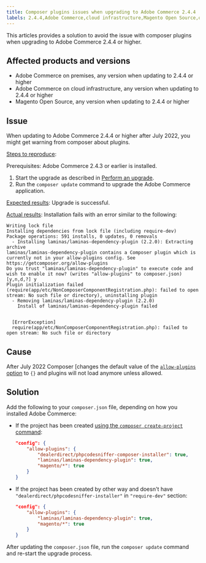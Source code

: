 ```yaml
---
title: Composer plugins issues when upgrading to Adobe Commerce 2.4.4
labels: 2.4.4,Adobe Commerce,cloud infrastructure,Magento Open Source,on-premises,composer,plugin,update
---
```


This articles provides a solution to avoid the issue with composer plugins when upgrading to Adobe Commerce 2.4.4 or higher.

## Affected products and versions

* Adobe Commerce on premises, any version when updating to 2.4.4 or higher
* Adobe Commerce on cloud infrastructure, any version when updating to 2.4.4 or higher
* Magento Open Source, any version when updating to 2.4.4 or higher

## Issue

When updating to Adobe Commerce 2.4.4 or higher after July 2022, you might get warning from composer about plugins.

<ins>Steps to reproduce</ins>:

Prerequisites: Adobe Commerce 2.4.3 or earlier is installed.

1. Start the upgrade as described in [Perform an upgrade](https://experienceleague.adobe.com/docs/commerce-operations/upgrade-guide/implementation/perform-upgrade.html).
1. Run the `composer update` command to upgrade the Adobe Commerce application.

<ins>Expected results</ins>:
Upgrade is successful.

<ins>Actual results</ins>:
Installation fails with an error similar to the following:

```
Writing lock file
Installing dependencies from lock file (including require-dev)
Package operations: 591 installs, 0 updates, 0 removals
  - Installing laminas/laminas-dependency-plugin (2.2.0): Extracting archive
laminas/laminas-dependency-plugin contains a Composer plugin which is currently not in your allow-plugins config. See https://getcomposer.org/allow-plugins
Do you trust "laminas/laminas-dependency-plugin" to execute code and wish to enable it now? (writes "allow-plugins" to composer.json) [y,n,d,?] y
Plugin initialization failed (require(app/etc/NonComposerComponentRegistration.php): failed to open stream: No such file or directory), uninstalling plugin
  - Removing laminas/laminas-dependency-plugin (2.2.0)
    Install of laminas/laminas-dependency-plugin failed


  [ErrorException]                                                                                         
  require(app/etc/NonComposerComponentRegistration.php): failed to open stream: No such file or directory
```

## Cause

After July 2022 Composer [changes the default value of the [`allow-plugins` option](https://getcomposer.org/doc/06-config.md#allow-plugins) to `{}` and plugins will not load anymore unless allowed.  

## Solution

Add the following to your `composer.json` file, depending on how you installed Adobe Commerce:

* If the project has been created [using the `composer create-project` command](https://devdocs.magento.com/guides/v2.4/install-gde/composer.html#get-the-metapackage):
    ```json
    "config": {
        "allow-plugins": {
            "dealerdirect/phpcodesniffer-composer-installer": true,
            "laminas/laminas-dependency-plugin": true,
            "magento/*": true
        }
    }
    ```
* If the project has been created by other way and doesn't have `"dealerdirect/phpcodesniffer-installer"` in `"require-dev"` section:
    ```json
    "config": {
        "allow-plugins": {
            "laminas/laminas-dependency-plugin": true,
            "magento/*": true
        }
    }
    ```    
After updating the `composer.json` file, run the `composer update` command and re-start the upgrade process.
